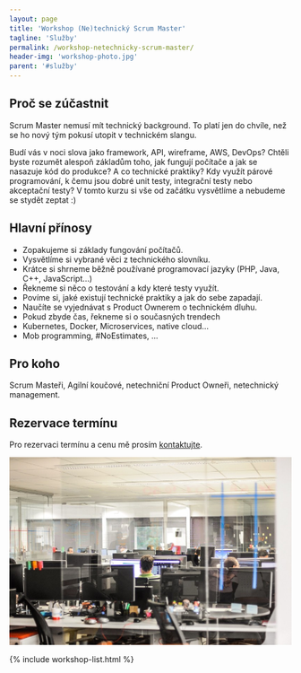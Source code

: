 ```yaml
---
layout: page
title: 'Workshop (Ne)technický Scrum Master'
tagline: 'Služby'
permalink: /workshop-netechnicky-scrum-master/
header-img: 'workshop-photo.jpg'
parent: '#služby'
---
```


## Proč se zúčastnit

Scrum Master nemusí mít technický background. To platí jen do chvíle, než se ho nový tým pokusí utopit v technickém slangu.

Budí vás v noci slova jako framework, API, wireframe, AWS, DevOps? Chtěli byste rozumět alespoň základům toho, jak fungují počítače a jak se nasazuje kód do produkce? A co technické praktiky? Kdy využít párové programování, k čemu jsou dobré unit testy, integrační testy nebo akceptační testy?
V tomto kurzu si vše od začátku vysvětlíme a nebudeme se stydět zeptat :)

## Hlavní přínosy

- Zopakujeme si základy fungování počítačů.
- Vysvětlíme si vybrané věci z technického slovníku.
- Krátce si shrneme běžně používané programovací jazyky (PHP, Java, C++, JavaScript…)
- Řekneme si něco o testování a kdy které testy využít.
- Povíme si, jaké existují technické praktiky a jak do sebe zapadají.
- Naučíte se vyjednávat s Product Ownerem o technickém dluhu.
- Pokud zbyde čas, řekneme si o současných trendech
- Kubernetes, Docker, Microservices, native cloud…
- Mob programming, #NoEstimates, ...

## Pro koho

Scrum Masteři, Agilní koučové, netechniční Product Owneři, netechnický management.

## Rezervace termínu

Pro rezervaci termínu a cenu mě prosím [kontaktujte](/#kontakt).

![Workshop netechnický Scrum Master](/images/blog/workshop-netechnicky-scrum-master.jpg)

{% include workshop-list.html %}